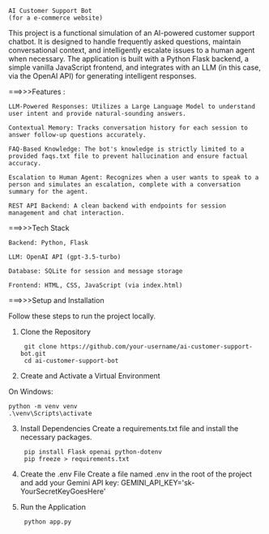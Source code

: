     AI Customer Support Bot
    (for a e-commerce website)
This project is a functional simulation of an AI-powered customer support chatbot. 
It is designed to handle frequently asked questions, maintain conversational context, and intelligently escalate issues to a human agent when necessary.
The application is built with a Python Flask backend, a simple vanilla JavaScript frontend, and integrates with an LLM (in this case, via the OpenAI API) for generating intelligent responses.

===>>>Features :

    LLM-Powered Responses: Utilizes a Large Language Model to understand user intent and provide natural-sounding answers.

    Contextual Memory: Tracks conversation history for each session to answer follow-up questions accurately.

    FAQ-Based Knowledge: The bot's knowledge is strictly limited to a provided faqs.txt file to prevent hallucination and ensure factual accuracy.

    Escalation to Human Agent: Recognizes when a user wants to speak to a person and simulates an escalation, complete with a conversation summary for the agent.

    REST API Backend: A clean backend with endpoints for session management and chat interaction.

===>>>Tech Stack

    Backend: Python, Flask

    LLM: OpenAI API (gpt-3.5-turbo)

    Database: SQLite for session and message storage

    Frontend: HTML, CSS, JavaScript (via index.html)

===>>>Setup and Installation

Follow these steps to run the project locally.

1. Clone the Repository

        git clone https://github.com/your-username/ai-customer-support-bot.git
        cd ai-customer-support-bot

2. Create and Activate a Virtual Environment

On Windows:

    python -m venv venv
    .\venv\Scripts\activate

3. Install Dependencies
Create a requirements.txt file and install the necessary packages.

        pip install Flask openai python-dotenv
        pip freeze > requirements.txt

5. Create the .env File
Create a file named .env in the root of the project and add your Gemini API key:
GEMINI_API_KEY='sk-YourSecretKeyGoesHere'

6. Run the Application

        python app.py
